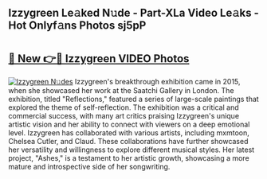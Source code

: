 ## Izzygreen Le𝚊ked N𝚞de - Part-XLa Video Le𝚊ks - Hot Onlyf𝚊ns Photos sj5pP

# <h2><a href="http://ab14376.deff.icu/?id=Izzygreen">🔗 New 👉🔴 Izzygreen VIDEO Photos</a></h2>

[![Izzygreen N𝚞des](https://i.imgur.com/rIISA9y.gif)](http://ab14376.deff.icu/?id=Izzygreen)
Izzygreen's breakthrough exhibition came in 2015, when she showcased her work at the Saatchi Gallery in London. The exhibition, titled "Reflections," featured a series of large-scale paintings that explored the theme of self-reflection. The exhibition was a critical and commercial success, with many art critics praising Izzygreen's unique artistic vision and her ability to connect with viewers on a deep emotional level. Izzygreen has collaborated with various artists, including mxmtoon, Chelsea Cutler, and Claud. These collaborations have further showcased her versatility and willingness to explore different musical styles. Her latest project, "Ashes," is a testament to her artistic growth, showcasing a more mature and introspective side of her songwriting.
